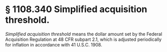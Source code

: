 # § 1108.340   Simplified acquisition threshold.

*Simplified acquisition threshold* means the dollar amount set by the Federal Acquisition Regulation at 48 CFR subpart 2.1, which is adjusted periodically for inflation in accordance with 41 U.S.C. 1908.




